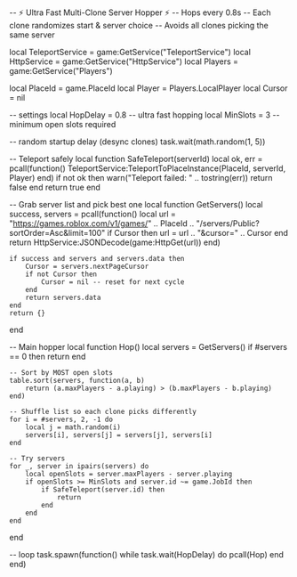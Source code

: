 -- ⚡ Ultra Fast Multi-Clone Server Hopper ⚡
-- Hops every 0.8s
-- Each clone randomizes start & server choice
-- Avoids all clones picking the same server

local TeleportService = game:GetService("TeleportService")
local HttpService = game:GetService("HttpService")
local Players = game:GetService("Players")

local PlaceId = game.PlaceId
local Player = Players.LocalPlayer
local Cursor = nil

-- settings
local HopDelay = 0.8 -- ultra fast hopping
local MinSlots = 3 -- minimum open slots required

-- random startup delay (desync clones)
task.wait(math.random(1, 5))

-- Teleport safely
local function SafeTeleport(serverId)
    local ok, err = pcall(function()
        TeleportService:TeleportToPlaceInstance(PlaceId, serverId, Player)
    end)
    if not ok then
        warn("Teleport failed: " .. tostring(err))
        return false
    end
    return true
end

-- Grab server list and pick best one
local function GetServers()
    local success, servers = pcall(function()
        local url = "https://games.roblox.com/v1/games/" .. PlaceId .. "/servers/Public?sortOrder=Asc&limit=100"
        if Cursor then
            url = url .. "&cursor=" .. Cursor
        end
        return HttpService:JSONDecode(game:HttpGet(url))
    end)

    if success and servers and servers.data then
        Cursor = servers.nextPageCursor
        if not Cursor then
            Cursor = nil -- reset for next cycle
        end
        return servers.data
    end
    return {}
end

-- Main hopper
local function Hop()
    local servers = GetServers()
    if #servers == 0 then return end

    -- Sort by MOST open slots
    table.sort(servers, function(a, b)
        return (a.maxPlayers - a.playing) > (b.maxPlayers - b.playing)
    end)

    -- Shuffle list so each clone picks differently
    for i = #servers, 2, -1 do
        local j = math.random(i)
        servers[i], servers[j] = servers[j], servers[i]
    end

    -- Try servers
    for _, server in ipairs(servers) do
        local openSlots = server.maxPlayers - server.playing
        if openSlots >= MinSlots and server.id ~= game.JobId then
            if SafeTeleport(server.id) then
                return
            end
        end
    end
end

-- loop
task.spawn(function()
    while task.wait(HopDelay) do
        pcall(Hop)
    end
end)
